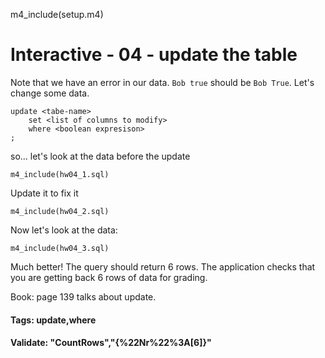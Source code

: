 m4_include(setup.m4)

# Interactive - 04 - update the table

Note that we have an error in our data.  `Bob true` should
be `Bob True`.   Let's change some data.

```
update <tabe-name>
	set <list of columns to modify>
	where <boolean expresison>
;
```

so... let's look at the data before the update

```
m4_include(hw04_1.sql)
```

Update it to fix it

```
m4_include(hw04_2.sql)
```

Now let's look at the data:

```
m4_include(hw04_3.sql)
```

Much better!  The query should return 6 rows.  The application checks that you are getting back 6 rows
of data for grading.

Book: page 139 talks about update.

#### Tags: update,where

#### Validate: "CountRows","{%22Nr%22%3A[6]}"

